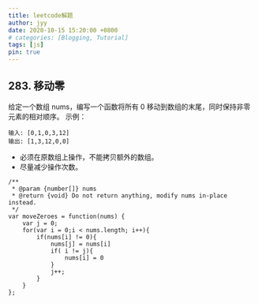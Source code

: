 ```yaml
---
title: leetcode解题
author: jyy
date: 2020-10-15 15:20:00 +0800
# categories: [Blogging, Tutorial]
tags: [js]
pin: true
---
```


## 283. 移动零

给定一个数组 nums，编写一个函数将所有 0 移动到数组的末尾，同时保持非零元素的相对顺序。
示例：
```
输入: [0,1,0,3,12]
输出: [1,3,12,0,0]

```

> 
- 必须在原数组上操作，不能拷贝额外的数组。
- 尽量减少操作次数。

```
/**
 * @param {number[]} nums
 * @return {void} Do not return anything, modify nums in-place instead.
 */
var moveZeroes = function(nums) {
    var j = 0;
    for(var i = 0;i < nums.length; i++){
        if(nums[i] != 0){
            nums[j] = nums[i]
            if( i != j){
                nums[i] = 0
            }
            j++;
        }
    }
};

```